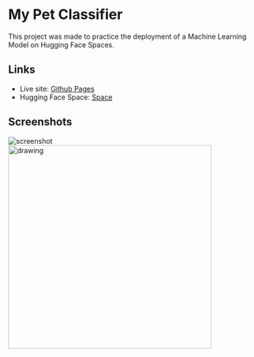 # My Pet Classifier

This project was made to practice the deployment of a Machine Learning Model on Hugging Face Spaces.

## Links

- Live site: [Github Pages](https://carloserm.github.io/my_pet_classifier/)
- Hugging Face Space: [Space](https://huggingface.co/spaces/airvit2/pet_classifier)

## Screenshots

![screenshot](https://github.com/CarlosERM/my_pet_classifier/assets/74724103/8db09147-fa0c-4fb2-90d7-9645016a5464)
<img src="https://github.com/CarlosERM/my_pet_classifier/assets/74724103/e10064ad-8f16-4bdc-8933-d921cf41e892" alt="drawing" style="width:412px;"/>
